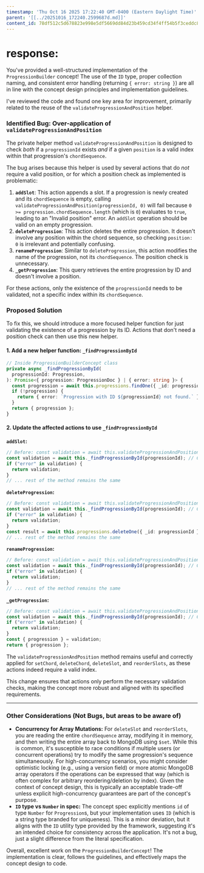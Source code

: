 ```yaml
---
timestamp: 'Thu Oct 16 2025 17:22:40 GMT-0400 (Eastern Daylight Time)'
parent: '[[../20251016_172240.2599687d.md]]'
content_id: 78df512c5d678823e998e5df5669dd84d23b459cd34f4ff54b5f3ceddc89a3b2
---
```


# response:

You've provided a well-structured implementation of the `ProgressionBuilder` concept! The use of the `ID` type, proper collection naming, and consistent error handling (returning `{ error: string }`) are all in line with the concept design principles and implementation guidelines.

I've reviewed the code and found one key area for improvement, primarily related to the reuse of the `validateProgressionAndPosition` helper.

### Identified Bug: Over-application of `validateProgressionAndPosition`

The private helper method `validateProgressionAndPosition` is designed to check *both* if a `progressionId` exists *and* if a given `position` is a valid index within that progression's `chordSequence`.

The bug arises because this helper is used by several actions that do *not* require a valid position, or for which a position check as implemented is problematic:

1. **`addSlot`**: This action appends a slot. If a progression is newly created and its `chordSequence` is empty, calling `validateProgressionAndPosition(progressionId, 0)` will fail because `0 >= progression.chordSequence.length` (which is `0`) evaluates to `true`, leading to an "Invalid position" error. An `addSlot` operation should be valid on an empty progression.
2. **`deleteProgression`**: This action deletes the entire progression. It doesn't involve any position within the chord sequence, so checking `position: 0` is irrelevant and potentially confusing.
3. **`renameProgression`**: Similar to `deleteProgression`, this action modifies the name of the progression, not its `chordSequence`. The position check is unnecessary.
4. **`_getProgression`**: This query retrieves the entire progression by ID and doesn't involve a position.

For these actions, only the existence of the `progressionId` needs to be validated, not a specific index within its `chordSequence`.

### Proposed Solution

To fix this, we should introduce a more focused helper function for just validating the existence of a progression by its ID. Actions that don't need a position check can then use this new helper.

#### 1. Add a new helper function: `_findProgressionById`

```typescript
// Inside ProgressionBuilderConcept class
private async _findProgressionById(
  progressionId: Progression,
): Promise<{ progression: ProgressionDoc } | { error: string }> {
  const progression = await this.progressions.findOne({ _id: progressionId });
  if (!progression) {
    return { error: `Progression with ID ${progressionId} not found.` };
  }
  return { progression };
}
```

#### 2. Update the affected actions to use `_findProgressionById`

**`addSlot`:**

```typescript
// Before: const validation = await this.validateProgressionAndPosition(progressionId, 0);
const validation = await this._findProgressionById(progressionId); // Corrected
if ("error" in validation) {
  return validation;
}
// ... rest of the method remains the same
```

**`deleteProgression`:**

```typescript
// Before: const validation = await this.validateProgressionAndPosition(progressionId, 0);
const validation = await this._findProgressionById(progressionId); // Corrected
if ("error" in validation) {
  return validation;
}
const result = await this.progressions.deleteOne({ _id: progressionId });
// ... rest of the method remains the same
```

**`renameProgression`:**

```typescript
// Before: const validation = await this.validateProgressionAndPosition(progressionId, 0);
const validation = await this._findProgressionById(progressionId); // Corrected
if ("error" in validation) {
  return validation;
}
// ... rest of the method remains the same
```

**`_getProgression`:**

```typescript
// Before: const validation = await this.validateProgressionAndPosition(progressionId, 0);
const validation = await this._findProgressionById(progressionId); // Corrected
if ("error" in validation) {
  return validation;
}
const { progression } = validation;
return { progression };
```

The `validateProgressionAndPosition` method remains useful and correctly applied for `setChord`, `deleteChord`, `deleteSlot`, and `reorderSlots`, as these actions indeed require a valid index.

This change ensures that actions only perform the necessary validation checks, making the concept more robust and aligned with its specified requirements.

***

### Other Considerations (Not Bugs, but areas to be aware of)

* **Concurrency for Array Mutations:** For `deleteSlot` and `reorderSlots`, you are reading the entire `chordSequence` array, modifying it in memory, and then writing the entire array back to MongoDB using `$set`. While this is common, it's susceptible to race conditions if multiple users (or concurrent operations) try to modify the same progression's sequence simultaneously. For high-concurrency scenarios, you might consider optimistic locking (e.g., using a version field) or more atomic MongoDB array operators if the operations can be expressed that way (which is often complex for arbitrary reordering/deletion by index). Given the context of concept design, this is typically an acceptable trade-off unless explicit high-concurrency guarantees are part of the concept's purpose.
* **`ID` type vs `Number` in spec:** The concept spec explicitly mentions `id` of type `Number` for `Progression`s, but your implementation uses `ID` (which is a string type branded for uniqueness). This is a minor deviation, but it aligns with the `ID` utility type provided by the framework, suggesting it's an intended choice for consistency across the application. It's not a bug, just a slight difference from the literal specification.

Overall, excellent work on the `ProgressionBuilderConcept`! The implementation is clear, follows the guidelines, and effectively maps the concept design to code.
